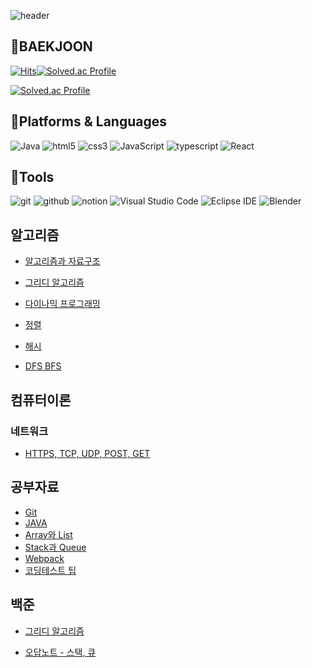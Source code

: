 
![header](https://capsule-render.vercel.app/api?type=waving&color=ffC0CB&height=300&section=header&text=Jung%20Eun%20Soo🐖&fontSize=80&fontAlign=60&fontAlignY=42)

## 💙BAEKJOON

[![Hits](https://hits.seeyoufarm.com/api/count/incr/badge.svg?url=https%3A%2F%2Fgithub.com%2Fpigggulggul%2FTIL&count_bg=%23FFE7E9&title_bg=%23FFC3C3&icon=java.svg&icon_color=%23FF2121&title=hits&edge_flat=false)](https://hits.seeyoufarm.com)[![Solved.ac Profile](http://mazassumnida.wtf/api/mini/generate_badge?boj=qufvkdlej)](https://solved.ac/qufvkdlej)

[![Solved.ac Profile](http://mazassumnida.wtf/api/v2/generate_badge?boj=qufvkdlej)](https://solved.ac/qufvkdlej/)

## 🔆Platforms & Languages

![Java](https://img.shields.io/badge/Java-007396.svg?&style=for-the-badge&logo=Java&logoColor=white)
![html5](https://img.shields.io/badge/html5-E34F26.svg?&style=for-the-badge&logo=html5&logoColor=white)
![css3](https://img.shields.io/badge/css3-1572B6.svg?&style=for-the-badge&logo=css3&logoColor=white)
![JavaScript](https://img.shields.io/badge/JavaScript-F7DF1E.svg?&style=for-the-badge&logo=JavaScript&logoColor=black)
![typescript](https://img.shields.io/badge/typescript-3178C6.svg?&style=for-the-badge&logo=typescript&logoColor=white)
![React](https://img.shields.io/badge/React-61DAFB.svg?&style=for-the-badge&logo=React&logoColor=grey)

## 🏓Tools

![git](https://img.shields.io/badge/git-F05032.svg?&style=for-the-badge&logo=git&logoColor=white)
![github](https://img.shields.io/badge/github-181717.svg?&style=for-the-badge&logo=github&logoColor=white)
![notion](https://img.shields.io/badge/notion-000000.svg?&style=for-the-badge&logo=notion&logoColor=white)
![Visual Studio Code](https://img.shields.io/badge/Visual%20Studio%20Code-007ACC.svg?&style=for-the-badge&logo=Visual%20Studio%20Code&logoColor=white)
![Eclipse IDE](https://img.shields.io/badge/eclipseide-2C2255.svg?&style=for-the-badge&logo=Eclipse&logoColor=white)
![Blender](https://img.shields.io/badge/Blender-F5792A.svg?&style=for-the-badge&logo=Blender&logoColor=white)

## 알고리즘

- <a href="https://github.com/pigggulggul/TIL/tree/master/%EC%95%8C%EA%B3%A0%EB%A6%AC%EC%A6%98/알고리즘과 자료구조.md">알고리즘과 자료구조</a>

- <a href="https://github.com/pigggulggul/TIL/tree/master/%EC%95%8C%EA%B3%A0%EB%A6%AC%EC%A6%98/그리디 알고리즘.md">그리디 알고리즘</a>

- <a href="https://github.com/pigggulggul/TIL/tree/master/%EC%95%8C%EA%B3%A0%EB%A6%AC%EC%A6%98/다이나믹 프로그래밍.md">다이나믹 프로그래밍</a>

- <a href="https://github.com/pigggulggul/TIL/tree/master/%EC%95%8C%EA%B3%A0%EB%A6%AC%EC%A6%98/정렬.md">정렬</a>

- <a href="https://github.com/pigggulggul/TIL/tree/master/%EC%95%8C%EA%B3%A0%EB%A6%AC%EC%A6%98/해시.md">해시</a>

- <a href="https://github.com/pigggulggul/TIL/tree/master/%EC%95%8C%EA%B3%A0%EB%A6%AC%EC%A6%98/DFS BFS.md">DFS BFS</a>

## 컴퓨터이론

### 네트워크

- <a href="https://github.com/pigggulggul/TIL/blob/master/%EC%BB%B4%ED%93%A8%ED%84%B0%EC%9D%B4%EB%A1%A0/%EB%84%A4%ED%8A%B8%EC%9B%8C%ED%81%AC/HTTPS%2C%20TCP%2C%20UDP%2C%20POST%2C%20GET.md">HTTPS, TCP, UDP, POST, GET</a>

## 공부자료

- <a href="https://github.com/pigggulggul/TIL/blob/master/공부자료/Git.md">Git</a>
- <a href="https://github.com/pigggulggul/TIL/blob/master/공부자료/JAVA">JAVA</a>
- <a href="https://github.com/pigggulggul/TIL/tree/master/%EA%B3%B5%EB%B6%80%EC%9E%90%EB%A3%8C/Array와 List.md">Array와 List</a>
- <a href="https://github.com/pigggulggul/TIL/tree/master/%EA%B3%B5%EB%B6%80%EC%9E%90%EB%A3%8C/Stack과 Queue.md">Stack과 Queue</a>
- <a href="https://github.com/pigggulggul/TIL/blob/master/%EA%B3%B5%EB%B6%80%EC%9E%90%EB%A3%8C/Webpack.md">Webpack</a>
- <a href="https://github.com/pigggulggul/TIL/blob/master/%EA%B3%B5%EB%B6%80%EC%9E%90%EB%A3%8C/코딩테스트%20팁.md">코딩테스트 팁</a>

## 백준

- <a href="https://github.com/pigggulggul/TIL/tree/master/%EB%B0%B1%EC%A4%80/그리디 알고리즘.md">그리디 알고리즘</a>

- <a href="https://github.com/pigggulggul/TIL/tree/master/백준/오답노트/스택%2C큐/스택%2C큐.md">오답노트 - 스택, 큐</a>
